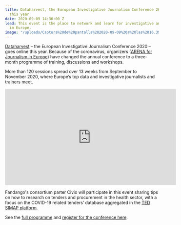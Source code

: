 ```yaml
---
title: Dataharvest, the European Investigative Journalism Conference 2020, goes online
  this year
date: 2020-09-09 14:36:00 Z
lead: This event is the place to network and learn for investigative and data journalists
  in Europe.
image: "/uploads/Captura%20de%20pantalla%202020-09-09%20a%20las%2016.39.26.png"
---
```


[Dataharvest](https://dataharvest.eu/) – the European Investigative Journalism Conference 2020 – goes online this year. Because of the coronavirus, organizers ([ARENA for Journalism in Europe](http://www.journalismarena.eu/)) have changed the annual conference to a three-month programme of training, discussions and workshops.

More than 120 sessions spread over 13 weeks from September to November 2020, where Europe’s top data and investigative journalists and trainers meet.

<iframe width="560" height="315" src="https://www.youtube.com/embed/XEiw6JWdCZc" frameborder="0" allow="accelerometer; autoplay; encrypted-media; gyroscope; picture-in-picture" allowfullscreen></iframe>

Fandango's consortium parter Civio will participate in this event sharing tips on how to research on tenders and procurement in the health sector, with a focus on the COVID-19 related tenders’ database aggregated in the [TED SIMAP platform](https://simap.ted.europa.eu/).

See the [full programme](https://dataharvest.eu/program-2/) and [register for the conference here](https://dataharvest.eu/register/).